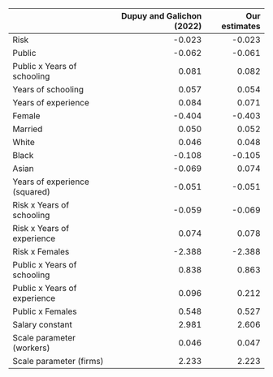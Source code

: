 |                               |   Dupuy and Galichon (2022) |   Our estimates |
|:------------------------------|----------------------------:|----------------:|
| Risk                          |                      -0.023 |          -0.023 |
| Public                        |                      -0.062 |          -0.061 |
| Public x Years of schooling   |                       0.081 |           0.082 |
| Years of schooling            |                       0.057 |           0.054 |
| Years of experience           |                       0.084 |           0.071 |
| Female                        |                      -0.404 |          -0.403 |
| Married                       |                       0.050 |           0.052 |
| White                         |                       0.046 |           0.048 |
| Black                         |                      -0.108 |          -0.105 |
| Asian                         |                      -0.069 |           0.074 |
| Years of experience (squared) |                      -0.051 |          -0.051 |
| Risk x Years of schooling     |                      -0.059 |          -0.069 |
| Risk x Years of experience    |                       0.074 |           0.078 |
| Risk x Females                |                      -2.388 |          -2.388 |
| Public x Years of schooling   |                       0.838 |           0.863 |
| Public x Years of experience  |                       0.096 |           0.212 |
| Public x Females              |                       0.548 |           0.527 |
| Salary constant               |                       2.981 |           2.606 |
| Scale parameter (workers)     |                       0.046 |           0.047 |
| Scale parameter (firms)       |                       2.233 |           2.223 |